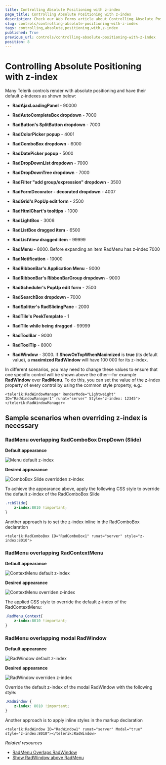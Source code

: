 ```yaml
---
title: Controlling Absolute Positioning with z-index
page_title: Controlling Absolute Positioning with z-index
description: Check our Web Forms article about Controlling Absolute Positioning with z-index.
slug: controls/controlling-absolute-positioning-with-z-index
tags: controlling,absolute,positioning,with,z-index
published: True
previous_url: controls/controlling-absolute-positioning-with-z-index
position: 8
---
```


# Controlling Absolute Positioning with z-index



Many Telerik controls render with absolute positioning and have their default z-indexes as shown below:



* **RadAjaxLoadingPanel** - 90000

* **RadAutoCompleteBox dropdown** - 7000

* **RadButton's SplitButton dropdown** - 7000

* **RadColorPicker popup** - 4001

* **RadComboBox dropdown** - 6000

* **RadDatePicker popup** - 5000

* **RadDropDownList dropdown** - 7000

* **RadDropDownTree dropdown** - 7000

* **RadFilter "add group/expression" dropdown** - 3500

* **RadFormDecorator - decorated dropdown** - 4007

* **RadGrid's PopUp edit form** - 2500

* **RadHtmlChart's tooltips** - 1000

* **RadLightBox** - 3006

* **RadListBox dragged item** - 6500

* **RadListView dragged item** - 99999

* **RadMenu** - 8000. Before expanding an item RadMenu has z-index 7000

* **RadNotification** - 10000

* **RadRibbonBar's Application Menu** - 9000

* **RadRibbonBar's RibbonBarGroup dropdown** - 9000

* **RadScheduler's PopUp edit form** - 2500

* **RadSearchBox dropdown** - 7000

* **RadSplitter's RadSlidingPane** - 2000

* **RadTile's PeekTemplate** - 1

* **RadTile while being dragged** - 99999

* **RadToolBar** - 9000

* **RadToolTip** - 8000

* **RadWindow** - 3000. If **ShowOnTopWhenMaximized** is **true** (its default value), a **maximized RadWindow** will have 100 000 for its z-index.



In different scenarios, you may need to change these values to ensure that one specific control will be shown above the other—for example **RadWindow** over **RadMenu**. To do this, you can set the value of the z-index property of every control by using the common style property, e.g.:

````ASP.NET
<telerik:RadWindowManager RenderMode="Lightweight" ID="RadWindowManager1" runat="server" Style="z-index: 12345">
</telerik:RadWindowManager>
````

## Sample scenarios when overriding z-index is necessary

### RadMenu overlapping RadComboBox DropDown (Slide)

**Default appearance**

![Menu default z-index](../../controls/images/combo_default.png)

**Desired appearance**

![ComboBox Slide overridden z-index](../../controls/images/combo_overriden.png)

To achieve the appearance above, apply the following CSS style to override the default z-index of the RadComboBox Slide

````CSS
.rcbSlide{
    z-index:8010 !important;
}
````

Another approach is to set the z-index inline in the RadComboBox declaration

````ASP.NET
<telerik:RadComboBox ID="RadComboBox1" runat="server" style="z-index:8010">
````


### RadMenu overlapping RadContextMenu

**Default appearance**

![ContextMenu default z-index](../../controls/images/context_default.png)

**Desired appearance**

![ContextMenu overriden z-index](../../controls/images/context_overriden.png)

The applied CSS style to override the default z-index of the RadContextMenu:

````CSS
.RadMenu_Context{
    z-index:8010 !important;
}
````

### RadMenu overlapping modal RadWindow

**Default appearance**

![RadWindow default z-index](../../controls/images/window_default.png)

**Desired appearance**

![RadWindow overriden z-index](../../controls/images/window_overriden.png)

Override the default z-index of the modal RadWindow with the following style:

````CSS
.RadWindow {
    z-index: 8010 !important;
}
````

Another approach is to apply inline styles in the markup declaration

````ASP.NET
<telerik:RadWindow ID="RadWindow1" runat="server" Modal="true" style="z-index:8010"></telerik:RadWindow>
````

*Related resources*

- [RadMenu Overlaps RadWindow](https://docs.telerik.com/devtools/aspnet-ajax/controls/window/troubleshooting/common-issues#radmenu-overlaps-radwindow)
- [Show RadWindow above RadMenu](https://www.telerik.com/support/kb/aspnet-ajax/details/show-radwindow-above-radmenu)



